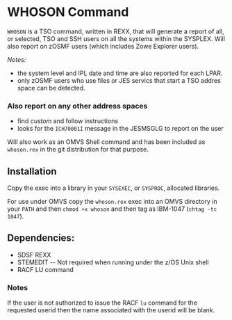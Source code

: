 # WHOSON Command

`WHOSON` is a TSO command, written in REXX, that will generate a report
of all, or selected, TSO and SSH users on all the systems within the SYSPLEX.
Will also report on zOSMF users (which includes Zowe Explorer users).

*Notes:*
 - the system level and IPL date and time are also reported for each LPAR.
 - only zOSMF users who use files or JES servics that start a TSO addres
space can be detected.

### Also report on any other address spaces
 - find *custom* and follow instructions
 - looks for the `ICH70001I` message in the JESMSGLG to report on the user

Will also work as an OMVS Shell command and has been included as
`whoson.rex` in the git distribution for that purpose.

## Installation

Copy the exec into a library in your `SYSEXEC`, or `SYSPROC`, allocated
libraries.

For use under OMVS copy the `whoson.rex` exec into an OMVS
directory in your `PATH` and then `chmod +x whoson` and then tag as
IBM-1047 (`chtag -tc 1047`).

## Dependencies:

   * SDSF REXX
   * STEMEDIT   -- Not required when running under the z/OS Unix shell
   * RACF LU command

### Notes
If the user is not authorized to issue the RACF `lu` command for the
requested userid then the name associated with the userid will be blank.
